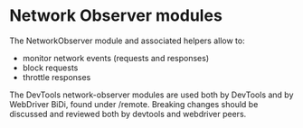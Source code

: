 # Network Observer modules

The NetworkObserver module and associated helpers allow to:
- monitor network events (requests and responses)
- block requests
- throttle responses

The DevTools network-observer modules are used both by DevTools and by WebDriver BiDi, found under /remote.
Breaking changes should be discussed and reviewed both by devtools and webdriver peers.
